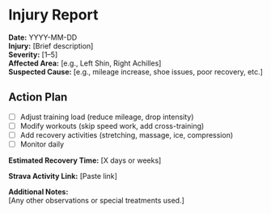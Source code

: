 # Injury Report

**Date:** YYYY-MM-DD  
**Injury:** [Brief description]  
**Severity:** [1–5]  
**Affected Area:** [e.g., Left Shin, Right Achilles]  
**Suspected Cause:** [e.g., mileage increase, shoe issues, poor recovery, etc.]

## Action Plan
- [ ] Adjust training load (reduce mileage, drop intensity)
- [ ] Modify workouts (skip speed work, add cross-training)
- [ ] Add recovery activities (stretching, massage, ice, compression)
- [ ] Monitor daily

**Estimated Recovery Time:** [X days or weeks]

**Strava Activity Link:** [Paste link]

**Additional Notes:**  
[Any other observations or special treatments used.]
